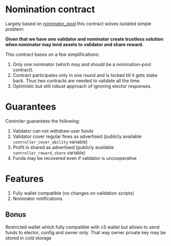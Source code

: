 # Nomination contract
Largely based on [nominator_pool](https://github.com/EmelyanenkoK/nominator_pool/tree/v2) this contract solves isolated simple problem:

**Given that we have one validator and nominator create trustless solution when nominator may lend assets to validator and share reward.**

This contract bases on a few simplifications:
1. Only one nominator (which may and should be a nomination-pool contract).
2. Contract participates only in one round and is locked till it gets stake back. Thus two contracts are needed to validate all the time.
3. Optimistic but still robust approach of ignoring elector responses.

# Guarantees
Controler guarantees the following:
1. Validator can not withdraw user funds
2. Validator cover regular fines as advertised (publicly available `controller_cover_ability` variable)
3. Profit is shared as advertised (publicly available `controller_reward_share` variable)
4. Funds may be recovered even if validator is uncooperative

# Features
1. Fully wallet compatible (no changes on validation scripts)
2. Nominator notifications


## Bonus
Restricted wallet which fully compatible with v3 wallet but allows to send funds to elector, config and owner only. That way owner private key may be stored in cold storage
